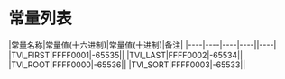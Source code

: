 # 常量列表
|常量名称|常量值(十六进制)|常量值(十进制)|备注|
|----|----|----|----||----|
|TVI_FIRST|FFFF0001|-65535||
|TVI_LAST|FFFF0002|-65534||
|TVI_ROOT|FFFF0000|-65536||
|TVI_SORT|FFFF0003|-65533||

